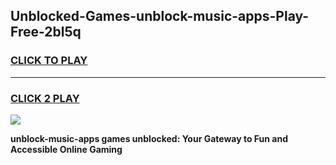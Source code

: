 
## Unblocked-Games-unblock-music-apps-Play-Free-2bl5q
<h3>
<a href="https://premium76.site?title=unblock-music-apps&ref=12A">CLICK TO PLAY</a></h3>
<hr>

<h3>
<a href="https://premium76.site?title=unblock-music-apps&ref=12A">CLICK 2 PLAY</a>
  
</h3>

<a href="https://premium76.site?title=unblock-music-apps&ref=12A"><img src="https://clearcache.store/games.png"></a>


**unblock-music-apps games unblocked: Your Gateway to Fun and Accessible Online Gaming**
